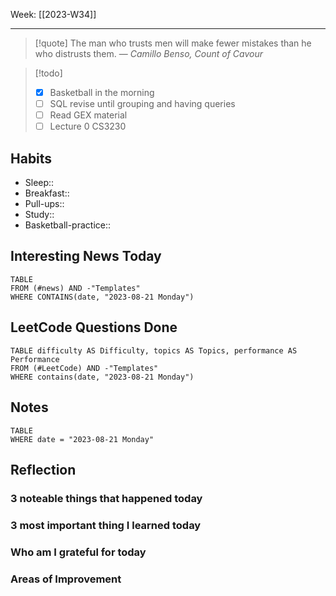 Week: [[2023-W34]]
- - -
>[!quote]
> The man who trusts men will make fewer mistakes than he who distrusts them.
> — <cite>Camillo Benso, Count of Cavour</cite>

>[!todo]
>- [x] Basketball in the morning
>- [ ] SQL revise until grouping and having queries
>- [ ] Read GEX material
>- [ ] Lecture 0 CS3230

## Habits

- Sleep:: 
- Breakfast:: 
- Pull-ups:: 
- Study:: 
- Basketball-practice:: 
## Interesting News Today

```dataview
TABLE 
FROM (#news) AND -"Templates"
WHERE CONTAINS(date, "2023-08-21 Monday") 
```

## LeetCode Questions Done

```dataview
TABLE difficulty AS Difficulty, topics AS Topics, performance AS Performance
FROM (#LeetCode) AND -"Templates"
WHERE contains(date, "2023-08-21 Monday") 
```

## Notes

```dataview
TABLE
WHERE date = "2023-08-21 Monday"
```

## Reflection

### 3 noteable things that happened today

### 3 most important thing I learned today

### Who am I grateful for today

### Areas of Improvement
